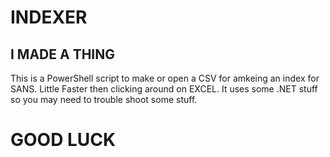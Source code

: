 # INDEXER

## I MADE A THING
This is a PowerShell script to make or open a CSV for amkeing an index for SANS. Little Faster then clicking around on EXCEL.
It uses some .NET stuff so you may need to trouble shoot some stuff.

# GOOD LUCK
